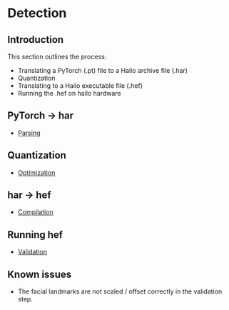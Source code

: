 # Detection

## Introduction
This section outlines the process:
* Translating a PyTorch (.pt) file to a Hailo archive file (.har)
* Quantization
* Translating to a Hailo executable file (.hef)
* Running the .hef on hailo hardware

## PyTorch -> har
* [Parsing](1.parsing)

## Quantization
* [Optimization](3.optimization_Final)

## har -> hef
* [Compilation](4.compilation)

## Running hef
* [Validation](5.validation_UNUSED)

## Known issues
* The facial landmarks are not scaled / offset correctly in the validation step. 
